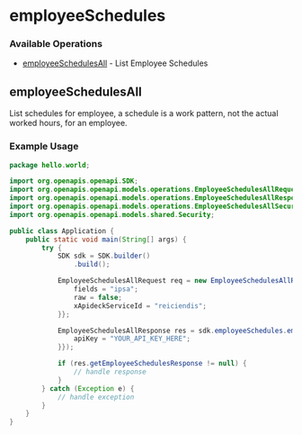 # employeeSchedules

### Available Operations

* [employeeSchedulesAll](#employeeschedulesall) - List Employee Schedules

## employeeSchedulesAll

List schedules for employee, a schedule is a work pattern, not the actual worked hours, for an employee.

### Example Usage

```java
package hello.world;

import org.openapis.openapi.SDK;
import org.openapis.openapi.models.operations.EmployeeSchedulesAllRequest;
import org.openapis.openapi.models.operations.EmployeeSchedulesAllResponse;
import org.openapis.openapi.models.operations.EmployeeSchedulesAllSecurity;
import org.openapis.openapi.models.shared.Security;

public class Application {
    public static void main(String[] args) {
        try {
            SDK sdk = SDK.builder()
                .build();

            EmployeeSchedulesAllRequest req = new EmployeeSchedulesAllRequest("saepe", "quidem", "architecto") {{
                fields = "ipsa";
                raw = false;
                xApideckServiceId = "reiciendis";
            }};            

            EmployeeSchedulesAllResponse res = sdk.employeeSchedules.employeeSchedulesAll(req, new EmployeeSchedulesAllSecurity("est") {{
                apiKey = "YOUR_API_KEY_HERE";
            }});

            if (res.getEmployeeSchedulesResponse != null) {
                // handle response
            }
        } catch (Exception e) {
            // handle exception
        }
    }
}
```
